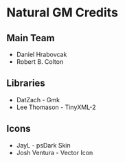 Natural GM Credits
=================

Main Team
---------
 * Daniel Hrabovcak
 * Robert B. Colton
 
Libraries
---------
 * DatZach - Gmk
 * Lee Thomason - TinyXML-2
 
Icons
-----
 * JayL - psDark Skin
 * Josh Ventura - Vector Icon